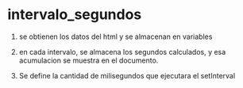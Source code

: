 # intervalo_segundos
1. se obtienen los datos del html y se almacenan en variables

2. en cada intervalo, se almacena los segundos calculados, y esa acumulacion se muestra en el documento.

3. Se define la cantidad de milisegundos que ejecutara el setInterval
